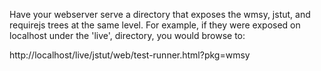 Have your webserver serve a directory that exposes the wmsy, jstut, and
requirejs trees at the same level.  For example, if they were exposed on
localhost under the 'live', directory, you would browse to:

http://localhost/live/jstut/web/test-runner.html?pkg=wmsy
